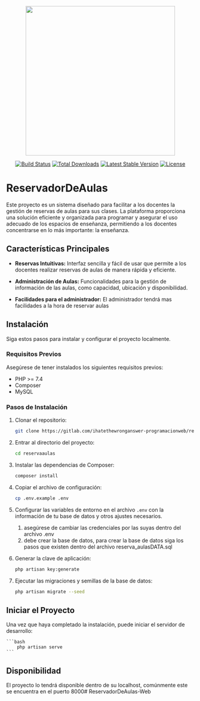 <p align="center"><a href="https://laravel.com" target="_blank"><img src="https://raw.githubusercontent.com/laravel/art/master/logo-lockup/5%20SVG/2%20CMYK/1%20Full%20Color/laravel-logolockup-cmyk-red.svg" width="400"></a></p>

<p align="center">
<a href="https://travis-ci.org/laravel/framework"><img src="https://travis-ci.org/laravel/framework.svg" alt="Build Status"></a>
<a href="https://packagist.org/packages/laravel/framework"><img src="https://img.shields.io/packagist/dt/laravel/framework" alt="Total Downloads"></a>
<a href="https://packagist.org/packages/laravel/framework"><img src="https://img.shields.io/packagist/v/laravel/framework" alt="Latest Stable Version"></a>
<a href="https://packagist.org/packages/laravel/framework"><img src="https://img.shields.io/packagist/l/laravel/framework" alt="License"></a>
</p>

# ReservadorDeAulas

Este proyecto es un sistema diseñado para facilitar a los docentes la gestión de reservas de aulas para sus clases. La plataforma proporciona una solución eficiente y organizada para programar y asegurar el uso adecuado de los espacios de enseñanza, permitiendo a los docentes concentrarse en lo más importante: la enseñanza.

## Características Principales

- **Reservas Intuitivas:** Interfaz sencilla y fácil de usar que permite a los docentes realizar reservas de aulas de manera rápida y eficiente.

- **Administración de Aulas:** Funcionalidades para la gestión de información de las aulas, como capacidad, ubicación y disponibilidad.

- **Facilidades para el administrador:** El administrador tendrá mas facilidades a la hora de reservar aulas

## Instalación

Siga estos pasos para instalar y configurar el proyecto localmente.

### Requisitos Previos

Asegúrese de tener instalados los siguientes requisitos previos:

- PHP >= 7.4
- Composer
- MySQL

### Pasos de Instalación

1. Clonar el repositorio:

    ```bash
    git clone https://gitlab.com/ihatethewronganswer-programacionweb/reservaaulas.git
    ```

2. Entrar al directorio del proyecto:

    ```bash
    cd reservaaulas
    ```

3. Instalar las dependencias de Composer:

    ```bash
    composer install
    ```

4. Copiar el archivo de configuración:

    ```bash
    cp .env.example .env
    ```

5. Configurar las variables de entorno en el archivo `.env` con la información de tu base de datos y otros ajustes necesarios.

    1. asegúrese de cambiar las credenciales por las suyas dentro del archivo .env
    2. debe crear la base de datos, para crear la base de datos siga los pasos que existen dentro del archivo reserva_aulasDATA.sql

6. Generar la clave de aplicación:

    ```bash
    php artisan key:generate
    ```

7. Ejecutar las migraciones y semillas de la base de datos:

    ```bash
    php artisan migrate --seed
    ```

## Iniciar el Proyecto

Una vez que haya completado la instalación, puede iniciar el servidor de desarrollo:

    ```bash
        php artisan serve
    ```

## Disponibilidad
El proyecto lo tendrá disponible dentro de su localhost, comúnmente este se encuentra en el puerto 8000# ReservadorDeAulas-Web
